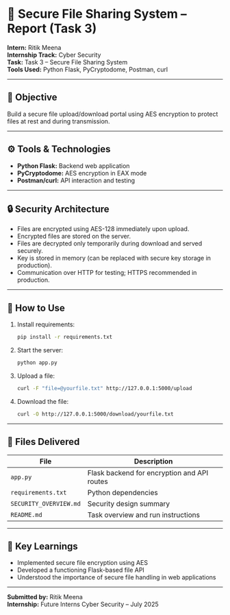 
# 🔐 Secure File Sharing System – Report (Task 3)

**Intern:** Ritik Meena  
**Internship Track:** Cyber Security  
**Task:** Task 3 – Secure File Sharing System  
**Tools Used:** Python Flask, PyCryptodome, Postman, curl

---

## 📌 Objective
Build a secure file upload/download portal using AES encryption to protect files at rest and during transmission.

---

## ⚙️ Tools & Technologies
- **Python Flask:** Backend web application
- **PyCryptodome:** AES encryption in EAX mode
- **Postman/curl:** API interaction and testing

---

## 🔒 Security Architecture
- Files are encrypted using AES-128 immediately upon upload.
- Encrypted files are stored on the server.
- Files are decrypted only temporarily during download and served securely.
- Key is stored in memory (can be replaced with secure key storage in production).
- Communication over HTTP for testing; HTTPS recommended in production.

---

## 🚀 How to Use

1. Install requirements:
   ```bash
   pip install -r requirements.txt
   ```

2. Start the server:
   ```bash
   python app.py
   ```

3. Upload a file:
   ```bash
   curl -F "file=@yourfile.txt" http://127.0.0.1:5000/upload
   ```

4. Download the file:
   ```bash
   curl -O http://127.0.0.1:5000/download/yourfile.txt
   ```

---

## 📄 Files Delivered

| File | Description |
|------|-------------|
| `app.py` | Flask backend for encryption and API routes |
| `requirements.txt` | Python dependencies |
| `SECURITY_OVERVIEW.md` | Security design summary |
| `README.md` | Task overview and run instructions |

---

## 🧠 Key Learnings

- Implemented secure file encryption using AES
- Developed a functioning Flask-based file API
- Understood the importance of secure file handling in web applications

---

**Submitted by:** Ritik Meena  
**Internship:** Future Interns Cyber Security – July 2025
